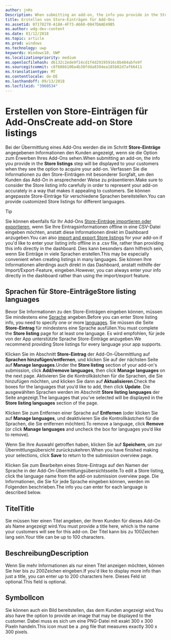 ```yaml
---
author: jnHs
Description: When submitting an add-on, the info you provide in the Store listings step will be displayed to your customers.
title: Erstellen von Store-Einträgen für Add-Ons
ms.assetid: 07178278-A18A-4F73-A660-0047DAAE49B5
ms.author: wdg-dev-content
ms.date: 01/12/2018
ms.topic: article
ms.prod: windows
ms.technology: uwp
keywords: Windows10, UWP
ms.localizationpriority: medium
ms.openlocfilehash: d6132c2ede9f14cd1f4d29195916c8b484abfe9f
ms.sourcegitcommit: c8f6866100a4b38fdda8394ea185b02d7af66411
ms.translationtype: MT
ms.contentlocale: de-DE
ms.lasthandoff: 09/13/2018
ms.locfileid: "3960534"
---
```

# <a name="create-add-on-store-listings"></a><span data-ttu-id="17c81-103">Erstellen von Store-Einträgen für Add-Ons</span><span class="sxs-lookup"><span data-stu-id="17c81-103">Create add-on Store listings</span></span>


<span data-ttu-id="17c81-104">Bei der Übermittlung eines Add-Ons werden die im Schritt **Store-Einträge** angegebenen Informationen den Kunden angezeigt, wenn sie die Option zum Erwerben Ihres Add-Ons sehen.</span><span class="sxs-lookup"><span data-stu-id="17c81-104">When submitting an add-on, the info you provide in the **Store listings** step will be displayed to your customers when they see the option to acquire your add-on.</span></span> <span data-ttu-id="17c81-105">Verfassen Sie die Informationen zu den Store-Einträgen mit besonderer Sorgfalt, um den Kunden das Add-On in ansprechender Weise zu präsentieren.</span><span class="sxs-lookup"><span data-stu-id="17c81-105">Make sure to consider the Store listing info carefully in order to represent your add-on accurately in a way that makes it appealing to customers.</span></span> <span data-ttu-id="17c81-106">Sie können angepasste Store-Einträge für verschiedene Sprachen bereitstellen.</span><span class="sxs-lookup"><span data-stu-id="17c81-106">You can provide customized Store listings for different languages.</span></span>

> [!TIP]
> <span data-ttu-id="17c81-107">Sie können ebenfalls für Ihr Add-Ons [Store-Einträge importieren oder exportieren](import-and-export-store-listings.md), wenn Sie Ihre Eintragsinformationen offline in eine CSV-Datei eingeben möchten, anstatt diese Informationen direkt im Dashboard anzugeben.</span><span class="sxs-lookup"><span data-stu-id="17c81-107">You can also [import and export Store listings](import-and-export-store-listings.md) for your add-on if you'd like to enter your listing info offline in a .csv file, rather than providing this info directly in the dashboard.</span></span> <span data-ttu-id="17c81-108">Dies kann besonders dann hilfreich sein, wenn Sie Einträge in viele Sprachen erstellen.</span><span class="sxs-lookup"><span data-stu-id="17c81-108">This may be especially convenient when creating listings in many languages.</span></span> <span data-ttu-id="17c81-109">Sie können Ihre Informationen allerdings auch direkt in das Dashboard, anstatt mithilfe der Import/Export-Feature, eingeben.</span><span class="sxs-lookup"><span data-stu-id="17c81-109">However, you can always enter your info directly in the dashboard rather than using the import/export feature.</span></span>


## <a name="store-listing-languages"></a><span data-ttu-id="17c81-110">Sprachen für Store-Einträge</span><span class="sxs-lookup"><span data-stu-id="17c81-110">Store listing languages</span></span>

<span data-ttu-id="17c81-111">Bevor Sie Informationen zu den Store-Einträgen eingeben können, müssen Sie mindestens eine [Sprache](supported-languages.md) angeben.</span><span class="sxs-lookup"><span data-stu-id="17c81-111">Before you can enter Store listing info, you need to specify one or more [languages](supported-languages.md).</span></span> <span data-ttu-id="17c81-112">Sie müssen die Seite **Store-Eintrag** für mindestens eine Sprache ausfüllen.</span><span class="sxs-lookup"><span data-stu-id="17c81-112">You must complete the **Store listing** page for at least one language.</span></span> <span data-ttu-id="17c81-113">Es wird empfohlen, für jede von der App unterstützte Sprache Store-Einträge anzugeben.</span><span class="sxs-lookup"><span data-stu-id="17c81-113">We recommend providing Store listings for every language your app supports.</span></span>

<span data-ttu-id="17c81-114">Klicken Sie im Abschnitt **Store-Eintrag** der Add-On-Übermittlung auf **Sprachen hinzufügen/entfernen**, und klicken Sie auf der nächsten Seite auf **Manage languages**.</span><span class="sxs-lookup"><span data-stu-id="17c81-114">Under the **Store listing** section of your add-on's submission, click **Add/remove languages**, then click **Manage languages** on the next page.</span></span> <span data-ttu-id="17c81-115">Aktivieren Sie die Kontrollkästchen für die Sprachen, die Sie hinzufügen möchten, und klicken Sie dann auf **Aktualisieren**.</span><span class="sxs-lookup"><span data-stu-id="17c81-115">Check the boxes for the languages that you’d like to add, then click **Update**.</span></span> <span data-ttu-id="17c81-116">Die ausgewählten Sprachen werden im Abschnitt **Store listing languages** der Seite angezeigt.</span><span class="sxs-lookup"><span data-stu-id="17c81-116">The languages that you’ve selected will be displayed in the **Store listing languages** section of the page.</span></span>

<span data-ttu-id="17c81-117">Klicken Sie zum Entfernen einer Sprache auf **Entfernen** (oder klicken Sie auf **Manage languages**, und deaktivieren Sie die Kontrollkästchen für die Sprachen, die Sie entfernen möchten).</span><span class="sxs-lookup"><span data-stu-id="17c81-117">To remove a language, click **Remove** (or click **Manage languages** and uncheck the box for languages you’d like to remove).</span></span> 

<span data-ttu-id="17c81-118">Wenn Sie Ihre Auswahl getroffen haben, klicken Sie auf **Speichern**, um zur Übermittlungsübersicht zurückzukehren.</span><span class="sxs-lookup"><span data-stu-id="17c81-118">When you have finished making your selections, click **Save** to return to the submission overview page.</span></span>

<span data-ttu-id="17c81-119">Klicken Sie zum Bearbeiten eines Store-Eintrags auf den Namen der Sprache in der Add-On-Übermittlungsübersichtsseite.</span><span class="sxs-lookup"><span data-stu-id="17c81-119">To edit a Store listing, click the language name from the add-on submission overview page.</span></span> <span data-ttu-id="17c81-120">Die Informationen, die Sie für jede Sprache eingeben können, werden im Folgenden beschrieben.</span><span class="sxs-lookup"><span data-stu-id="17c81-120">The info you can enter for each language is described below.</span></span>

## <a name="title"></a><span data-ttu-id="17c81-121">Titel</span><span class="sxs-lookup"><span data-stu-id="17c81-121">Title</span></span>

<span data-ttu-id="17c81-122">Sie müssen hier einen Titel angeben, der Ihren Kunden für dieses Add-On als Name angezeigt wird.</span><span class="sxs-lookup"><span data-stu-id="17c81-122">You must provide a title here, which is the name your customers will see for this add-on.</span></span> <span data-ttu-id="17c81-123">Der Titel kann bis zu 100Zeichen lang sein.</span><span class="sxs-lookup"><span data-stu-id="17c81-123">Your title can be up to 100 characters.</span></span>

## <a name="description"></a><span data-ttu-id="17c81-124">Beschreibung</span><span class="sxs-lookup"><span data-stu-id="17c81-124">Description</span></span>

<span data-ttu-id="17c81-125">Wenn Sie mehr Informationen als nur einen Titel anzeigen möchten, können Sie hier bis zu 200Zeichen eingeben.</span><span class="sxs-lookup"><span data-stu-id="17c81-125">If you'd like to display more info than just a title, you can enter up to 200 characters here.</span></span> <span data-ttu-id="17c81-126">Dieses Feld ist optional.</span><span class="sxs-lookup"><span data-stu-id="17c81-126">This field is optional.</span></span>

## <a name="icon"></a><span data-ttu-id="17c81-127">Symbol</span><span class="sxs-lookup"><span data-stu-id="17c81-127">Icon</span></span>

<span data-ttu-id="17c81-128">Sie können auch ein Bild bereitstellen, das dem Kunden angezeigt wird.</span><span class="sxs-lookup"><span data-stu-id="17c81-128">You also have the option to provide an image that may be displayed to the customer.</span></span> <span data-ttu-id="17c81-129">Dabei muss es sich um eine PNG-Datei mit exakt 300 x 300 Pixeln handeln.</span><span class="sxs-lookup"><span data-stu-id="17c81-129">This icon must be a .png file that measures exactly 300 x 300 pixels.</span></span>

 

 




